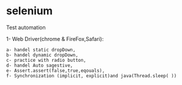 # selenium
Test automation  

1- Web Driver(chrome & FireFox,Safari):

    a- handel static dropDown,
    b- handel dynamic dropDown,
    c- practice with radio button,
    d- handel Auto sagestive,
    e- Assert.assert(false,true,eqouals),
    f- Synchronization (implicit, explicit)and java(Thread.sleep( ))